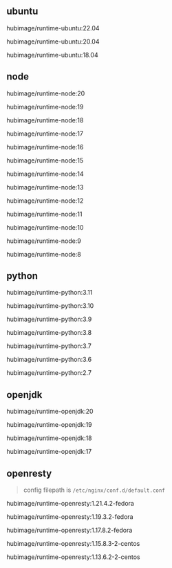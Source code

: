 ## ubuntu

hubimage/runtime-ubuntu:22.04

hubimage/runtime-ubuntu:20.04

hubimage/runtime-ubuntu:18.04

## node

hubimage/runtime-node:20

hubimage/runtime-node:19

hubimage/runtime-node:18

hubimage/runtime-node:17

hubimage/runtime-node:16

hubimage/runtime-node:15

hubimage/runtime-node:14

hubimage/runtime-node:13

hubimage/runtime-node:12

hubimage/runtime-node:11

hubimage/runtime-node:10

hubimage/runtime-node:9

hubimage/runtime-node:8

## python

hubimage/runtime-python:3.11

hubimage/runtime-python:3.10

hubimage/runtime-python:3.9

hubimage/runtime-python:3.8

hubimage/runtime-python:3.7

hubimage/runtime-python:3.6

hubimage/runtime-python:2.7

## openjdk

hubimage/runtime-openjdk:20

hubimage/runtime-openjdk:19

hubimage/runtime-openjdk:18

hubimage/runtime-openjdk:17

## openresty

> config filepath is `/etc/nginx/conf.d/default.conf`

hubimage/runtime-openresty:1.21.4.2-fedora

hubimage/runtime-openresty:1.19.3.2-fedora

hubimage/runtime-openresty:1.17.8.2-fedora

hubimage/runtime-openresty:1.15.8.3-2-centos

hubimage/runtime-openresty:1.13.6.2-2-centos
